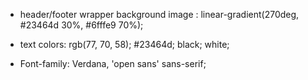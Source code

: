 <!-- colors -->

- header/footer wrapper background image : linear-gradient(270deg, #23464d 30%, #6fffe9 70%);

- text colors: rgb(77, 70, 58); #23464d; black; white;

<!-- font -->

- Font-family: Verdana, 'open sans' sans-serif;
